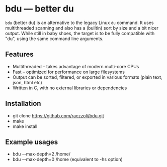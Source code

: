 # bdu — better du

`bdu` (better du) is an alternative to the legacy Linux `du` command. It uses multithreaded scanning and also has a (builtin) sort by size and a bit nicer output. 
While still in baby shoes, the target is to be fully compatible with "du", using the same command line arguments.

## Features

- Multithreaded – takes advantage of modern multi-core CPUs
- Fast – optimized for performance on large filesystems
- Output can be sorted, filtered, or exported in various formats (plain text, json, html etc)
- Written in C, with no external libraries or dependencies

## Installation
  - git clone https://github.com/raczzoli/bdu.git
  - make
  - make install

## Example usages
- bdu --max-depth=2 /home/
- bdu --max-depth=0 /home (equivalent to -hs option)
